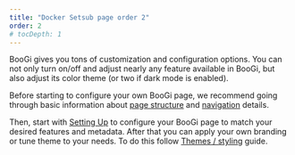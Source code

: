 ```yaml
---
title: "Docker Setsub page order 2"
order: 2
# tocDepth: 1
---
```



BooGi gives you tons of customization and configuration options. You can not
only turn on/off and adjust nearly any feature available in BooGi, but
also adjust its color theme (or two if dark mode is enabled).

Before starting to configure your own BooGi page, we recommend going through
basic information about [page structure](/gettingstarted/page_structure)
and [navigation](/configuration/navigation) details.

Then, start with [Setting Up](/configuration/setting-up) to configure your BooGi page
to match your desired features and metadata. After that you can apply your own
branding or tune theme to your needs. To do this follow
[Themes / styling](/configuration/themes) guide.
